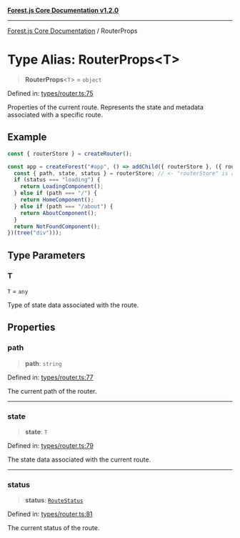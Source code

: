 [**Forest.js Core Documentation v1.2.0**](../README.md)

***

[Forest.js Core Documentation](../README.md) / RouterProps

# Type Alias: RouterProps\<T\>

> **RouterProps**\<`T`\> = `object`

Defined in: [types/router.ts:75](https://github.com/GrangbelrLurain/forest-js/blob/3b9f0f1236af55b74c90cc45f6935444ec94c11b/packages/core/src/types/router.ts#L75)

Properties of the current route.
Represents the state and metadata associated with a specific route.

## Example

```ts
const { routerStore } = createRouter();

const app = createForest("#app", () => addChild({ routerStore }, ({ routerStore }) => {
  const { path, state, status } = routerStore; // <- "routerStore" is a RouterProps
  if (status === "loading") {
    return LoadingComponent();
  } else if (path === "/") {
    return HomeComponent();
  } else if (path === "/about") {
    return AboutComponent();
  }
  return NotFoundComponent();
})(tree("div")));
```

## Type Parameters

### T

`T` = `any`

Type of state data associated with the route.

## Properties

### path

> **path**: `string`

Defined in: [types/router.ts:77](https://github.com/GrangbelrLurain/forest-js/blob/3b9f0f1236af55b74c90cc45f6935444ec94c11b/packages/core/src/types/router.ts#L77)

The current path of the router.

***

### state

> **state**: `T`

Defined in: [types/router.ts:79](https://github.com/GrangbelrLurain/forest-js/blob/3b9f0f1236af55b74c90cc45f6935444ec94c11b/packages/core/src/types/router.ts#L79)

The state data associated with the current route.

***

### status

> **status**: [`RouteStatus`](RouteStatus.md)

Defined in: [types/router.ts:81](https://github.com/GrangbelrLurain/forest-js/blob/3b9f0f1236af55b74c90cc45f6935444ec94c11b/packages/core/src/types/router.ts#L81)

The current status of the route.

